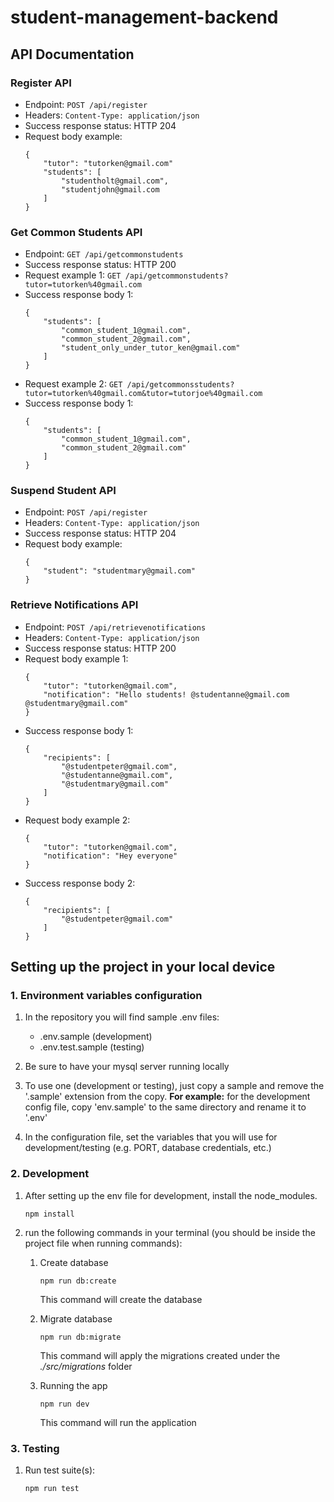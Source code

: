 # student-management-backend

## API Documentation

### Register API
* Endpoint: `POST /api/register`
* Headers: `Content-Type: application/json`
* Success response status: HTTP 204
* Request body example:
    ```
    {
        "tutor": "tutorken@gmail.com"
        "students": [
            "studentholt@gmail.com",
            "studentjohn@gmail.com        
        ]
    }
    ```

### Get Common Students API
* Endpoint: `GET /api/getcommonstudents`
* Success response status: HTTP 200
* Request example 1: `GET /api/getcommonstudents?tutor=tutorken%40gmail.com`
* Success response body 1:
    ```
    {
        "students": [
            "common_student_1@gmail.com",
            "common_student_2@gmail.com",
            "student_only_under_tutor_ken@gmail.com"     
        ]
    }
    ```
* Request example 2: `GET /api/getcommonsstudents?tutor=tutorken%40gmail.com&tutor=tutorjoe%40gmail.com`
* Success response body 1:
    ```
    {
        "students": [
            "common_student_1@gmail.com",
            "common_student_2@gmail.com"
        ]
    }
    ```

### Suspend Student API
* Endpoint: `POST /api/register`
* Headers: `Content-Type: application/json`
* Success response status: HTTP 204
* Request body example:
    ```
    {
        "student": "studentmary@gmail.com"
    }
    ```

### Retrieve Notifications API
* Endpoint: `POST /api/retrievenotifications`
* Headers: `Content-Type: application/json`
* Success response status: HTTP 200
* Request body example 1:
    ```
    {
        "tutor": "tutorken@gmail.com",
        "notification": "Hello students! @studentanne@gmail.com @studentmary@gmail.com"
    }
    ```
* Success response body 1:
    ```
    {
        "recipients": [
            "@studentpeter@gmail.com",
            "@studentanne@gmail.com",
            "@studentmary@gmail.com"
        ]
    }
    ```
* Request body example 2:
    ```
    {
        "tutor": "tutorken@gmail.com",
        "notification": "Hey everyone"
    }
    ```
* Success response body 2:
    ```
    {
        "recipients": [
            "@studentpeter@gmail.com"
        ]
    }
    ```

## Setting up the project in your local device

### 1. Environment variables configuration
1. In the repository you will find sample .env files:
    - .env.sample (development)
    - .env.test.sample (testing)

2. Be sure to have your mysql server running locally

3. To use one (development or testing), just copy a sample and remove the '.sample' extension from the copy. **For example:** for the development config file, copy 'env.sample' to the same directory and rename it to '.env'

4. In the configuration file, set the variables that you will use for development/testing (e.g. PORT, database credentials, etc.)

### 2. Development
1. After setting up the env file for development, install the node_modules.
    ```
    npm install
    ```


2. run the following commands in your terminal (you should be inside the project file when running commands):
    1. Create database
        ```
        npm run db:create
        ```
        This command will create the database

    2. Migrate database
        ```
        npm run db:migrate
        ```
        This command will apply the migrations created under the *./src/migrations* folder

    3. Running the app
        ```
        npm run dev
        ```
        This command will run the application

### 3. Testing
1. Run test suite(s):
    ```
    npm run test
    ```
